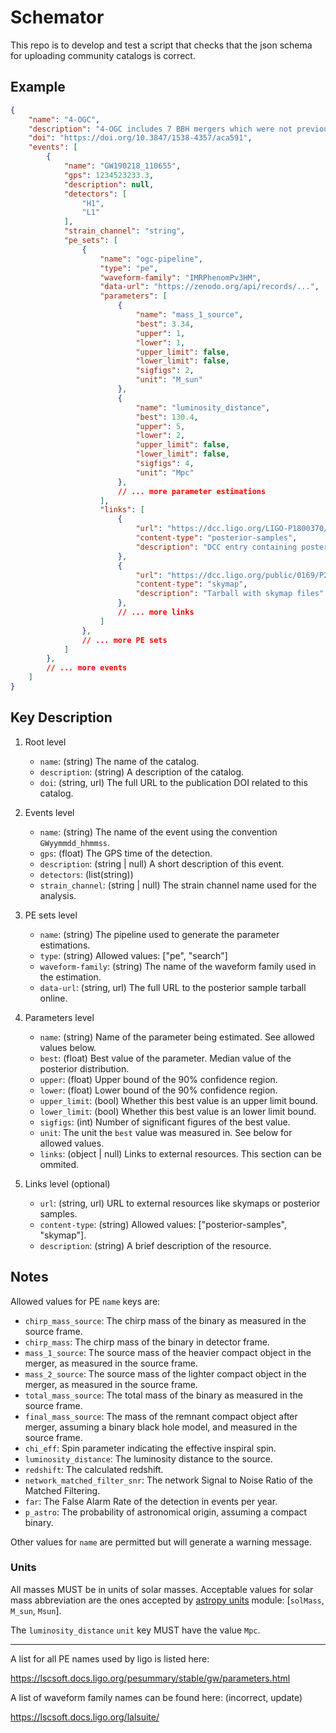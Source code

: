 # Schemator

This repo is to develop and test a script that checks that the json schema for uploading community catalogs is correct.

## Example

```json
{
    "name": "4-OGC",
    "description": "4-OGC includes 7 BBH mergers which were not previously reported ...",
    "doi": "https://doi.org/10.3847/1538-4357/aca591",
    "events": [
        {
            "name": "GW190218_110655",
            "gps": 1234523233.3,
            "description": null,
            "detectors": [
                "H1",
                "L1"
            ],
            "strain_channel": "string",
            "pe_sets": [
                {
                    "name": "ogc-pipeline",
                    "type": "pe",
                    "waveform-family": "IMRPhenomPv3HM",
                    "data-url": "https://zenodo.org/api/records/...",
                    "parameters": [
                        {
                            "name": "mass_1_source",
                            "best": 3.34,
                            "upper": 1,
                            "lower": 1,
                            "upper_limit": false,
                            "lower_limit": false,
                            "sigfigs": 2,
                            "unit": "M_sun"
                        },
                        {
                            "name": "luminosity_distance",
                            "best": 130.4,
                            "upper": 5,
                            "lower": 2,
                            "upper_limit": false,
                            "lower_limit": false,
                            "sigfigs": 4,
                            "unit": "Mpc"
                        },
                        // ... more parameter estimations
                    ],
                    "links": [
                        {
                            "url": "https://dcc.ligo.org/LIGO-P1800370/public",
                            "content-type": "posterior-samples",
                            "description": "DCC entry containing posterior samples for this PE run"
                        },
                        {
                            "url": "https://dcc.ligo.org/public/0169/P2000223/005/all_skymaps.tar",
                            "content-type": "skymap",
                            "description": "Tarball with skymap files"
                        },
                        // ... more links
                    ]
                },
                // ... more PE sets
            ]
        },
        // ... more events
    ]
}
```

## Key Description

1. Root level

    - `name`: (string) The name of the catalog.
    - `description`: (string) A description of the catalog.
    - `doi`: (string, url) The full URL to the publication DOI related to this catalog.

2. Events level

    - `name`: (string) The name of the event using the convention `GWyymmdd_hhmmss`.
    - `gps`: (float) The GPS time of the detection.
    - `description`: (string | null) A short description of this event.
    - `detectors`: (list(string))
    - `strain_channel`: (string | null) The strain channel name used for the analysis.

3. PE sets level

    - `name`: (string) The pipeline used to generate the parameter estimations.
    - `type`: (string) Allowed values: ["pe", "search"]
    - `waveform-family`: (string) The name of the waveform family used in the estimation.
    - `data-url`: (string, url) The full URL to the posterior sample tarball online.

4. Parameters level

    - `name`: (string) Name of the parameter being estimated. See allowed values below.
    - `best`: (float) Best value of the parameter. Median value of the posterior distribution.
    - `upper`: (float) Upper bound of the 90% confidence region.
    - `lower`: (float) Lower bound of the 90% confidence region.
    - `upper_limit`: (bool) Whether this best value is an upper limit bound.
    - `lower_limit`: (bool) Whether this best value is an lower limit bound.
    - `sigfigs`: (int) Number of significant figures of the best value.
    - `unit`: The unit the `best` value was measured in. See below for allowed values.
    - `links`: (object | null) Links to external resources. This section can be ommited.

5. Links level (optional)

    - `url`: (string, url) URL to external resources like skymaps or posterior samples.
    - `content-type`: (string) Allowed values: ["posterior-samples", "skymap"].
    - `description`: (string) A brief description of the resource.

## Notes

Allowed values for PE `name` keys are:

* `chirp_mass_source`: The chirp mass of the binary as measured in the source frame.
* `chirp_mass`: The chirp mass of the binary in detector frame.
* `mass_1_source`: The source mass of the heavier compact object in the merger, as measured in the source frame.
* `mass_2_source`: The source mass of the lighter compact object in the merger, as measured in the source frame.
* `total_mass_source`: The total mass of the binary as measured in the source frame.
* `final_mass_source`: The mass of the remnant compact object after merger, assuming a binary black hole model, and measured in the source frame.
* `chi_eff`: Spin parameter indicating the effective inspiral spin.
* `luminosity_distance`: The luminosity distance to the source.
* `redshift`: The calculated redshift.
* `network_matched_filter_snr`: The network Signal to Noise Ratio of the Matched Filtering.
* `far`: The False Alarm Rate of the detection in events per year.
* `p_astro`: The probability of astronomical origin, assuming a compact binary.

Other values for `name` are permitted but will generate a warning message.

### Units

All masses MUST be in units of solar masses. Acceptable values for solar mass abbreviation are the ones accepted by [astropy units](https://docs.astropy.org/en/stable/units/ref_api.html#module-astropy.units.astrophys) module: [`solMass`, `M_sun`, `Msun`].

The `luminosity_distance` `unit` key MUST have the value `Mpc`.

***

A list for all PE names used by ligo is listed here:

https://lscsoft.docs.ligo.org/pesummary/stable/gw/parameters.html

A list of waveform family names can be found here: (incorrect, update)

https://lscsoft.docs.ligo.org/lalsuite/
